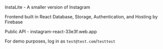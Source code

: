 InstaLite - A smaller version of Instagram

Frontend built in React
Database, Storage, Authentication, and Hosting by Firebase

Public API - instagram-react-33e3f.web.app

For demo purposes, log in as `test@test.com`/`testtest`

